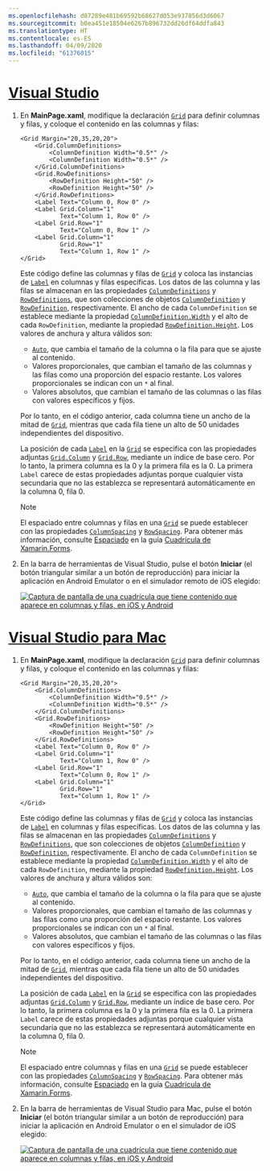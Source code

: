 ```yaml
---
ms.openlocfilehash: d87289e481b69592b68627d053e937856d3d6067
ms.sourcegitcommit: b0ea451e18504e6267b896732dd26df64ddfa843
ms.translationtype: HT
ms.contentlocale: es-ES
ms.lasthandoff: 04/09/2020
ms.locfileid: "61376015"
---
```

# <a name="visual-studio"></a>[Visual Studio](#tab/vswin)

1. En **MainPage.xaml**, modifique la declaración [`Grid`](xref:Xamarin.Forms.Grid) para definir columnas y filas, y coloque el contenido en las columnas y filas:

    ```xaml
    <Grid Margin="20,35,20,20">
        <Grid.ColumnDefinitions>
            <ColumnDefinition Width="0.5*" />
            <ColumnDefinition Width="0.5*" />
        </Grid.ColumnDefinitions>
        <Grid.RowDefinitions>
            <RowDefinition Height="50" />
            <RowDefinition Height="50" />
        </Grid.RowDefinitions>
        <Label Text="Column 0, Row 0" />
        <Label Grid.Column="1"
               Text="Column 1, Row 0" />
        <Label Grid.Row="1"
               Text="Column 0, Row 1" />
        <Label Grid.Column="1"
               Grid.Row="1"
               Text="Column 1, Row 1" />
    </Grid>
    ```

    Este código define las columnas y filas de [`Grid`](xref:Xamarin.Forms.Grid) y coloca las instancias de [`Label`](xref:Xamarin.Forms.Label) en columnas y filas específicas. Los datos de las columna y las filas se almacenan en las propiedades [`ColumnDefinitions`](xref:Xamarin.Forms.Grid.ColumnDefinitions) y [`RowDefinitions`](xref:Xamarin.Forms.Grid.RowDefinitions), que son colecciones de objetos [`ColumnDefinition`](xref:Xamarin.Forms.ColumnDefinition) y [`RowDefinition`](xref:Xamarin.Forms.RowDefinition), respectivamente. El ancho de cada `ColumnDefinition` se establece mediante la propiedad [`ColumnDefinition.Width`](xref:Xamarin.Forms.ColumnDefinition.Width) y el alto de cada `RowDefinition`, mediante la propiedad [`RowDefinition.Height`](xref:Xamarin.Forms.RowDefinition.Height). Los valores de anchura y altura válidos son:

    - [`Auto`](xref:Xamarin.Forms.GridUnitType.Auto), que cambia el tamaño de la columna o la fila para que se ajuste al contenido.
    - Valores proporcionales, que cambian el tamaño de las columnas y las filas como una proporción del espacio restante. Los valores proporcionales se indican con un `*` al final.
    - Valores absolutos, que cambian el tamaño de las columnas o las filas con valores específicos y fijos.

    Por lo tanto, en el código anterior, cada columna tiene un ancho de la mitad de [`Grid`](xref:Xamarin.Forms.Grid), mientras que cada fila tiene un alto de 50 unidades independientes del dispositivo.

    La posición de cada [`Label`](xref:Xamarin.Forms.Label) en la [`Grid`](xref:Xamarin.Forms.Grid) se especifica con las propiedades adjuntas [`Grid.Column`](xref:Xamarin.Forms.Grid.ColumnProperty) y [`Grid.Row`](xref:Xamarin.Forms.Grid.RowProperty), mediante un índice de base cero. Por lo tanto, la primera columna es la 0 y la primera fila es la 0. La primera `Label` carece de estas propiedades adjuntas porque cualquier vista secundaria que no las establezca se representará automáticamente en la columna 0, fila 0.

    > [!NOTE]
    > El espaciado entre columnas y filas en una [`Grid`](xref:Xamarin.Forms.Grid) se puede establecer con las propiedades [`ColumnSpacing`](xref:Xamarin.Forms.Grid.ColumnSpacing) y [`RowSpacing`](xref:Xamarin.Forms.Grid.RowSpacing). Para obtener más información, consulte [Espaciado](~/xamarin-forms/user-interface/layouts/grid.md#spacing) en la guía [Cuadrícula de Xamarin.Forms](~/xamarin-forms/user-interface/layouts/grid.md).

1. En la barra de herramientas de Visual Studio, pulse el botón **Iniciar** (el botón triangular similar a un botón de reproducción) para iniciar la aplicación en Android Emulator o en el simulador remoto de iOS elegido:

    [![Captura de pantalla de una cuadrícula que tiene contenido que aparece en columnas y filas, en iOS y Android](../images/columns-rows.png "Cuadrícula con contenido en columnas y filas")](../images/columns-rows-large.png#lightbox "Cuadrícula con contenido en columnas y filas")

# <a name="visual-studio-for-mac"></a>[Visual Studio para Mac](#tab/vsmac)

1. En **MainPage.xaml**, modifique la declaración [`Grid`](xref:Xamarin.Forms.Grid) para definir columnas y filas, y coloque el contenido en las columnas y filas:

    ```xaml
    <Grid Margin="20,35,20,20">
        <Grid.ColumnDefinitions>
            <ColumnDefinition Width="0.5*" />
            <ColumnDefinition Width="0.5*" />
        </Grid.ColumnDefinitions>
        <Grid.RowDefinitions>
            <RowDefinition Height="50" />
            <RowDefinition Height="50" />
        </Grid.RowDefinitions>
        <Label Text="Column 0, Row 0" />
        <Label Grid.Column="1"
               Text="Column 1, Row 0" />
        <Label Grid.Row="1"
               Text="Column 0, Row 1" />
        <Label Grid.Column="1"
               Grid.Row="1"
               Text="Column 1, Row 1" />
    </Grid>
    ```

    Este código define las columnas y filas de [`Grid`](xref:Xamarin.Forms.Grid) y coloca las instancias de [`Label`](xref:Xamarin.Forms.Label) en columnas y filas específicas. Los datos de las columna y las filas se almacenan en las propiedades [`ColumnDefinitions`](xref:Xamarin.Forms.Grid.ColumnDefinitions) y [`RowDefinitions`](xref:Xamarin.Forms.Grid.RowDefinitions), que son colecciones de objetos [`ColumnDefinition`](xref:Xamarin.Forms.ColumnDefinition) y [`RowDefinition`](xref:Xamarin.Forms.RowDefinition), respectivamente. El ancho de cada `ColumnDefinition` se establece mediante la propiedad [`ColumnDefinition.Width`](xref:Xamarin.Forms.ColumnDefinition.Width) y el alto de cada `RowDefinition`, mediante la propiedad [`RowDefinition.Height`](xref:Xamarin.Forms.RowDefinition.Height). Los valores de anchura y altura válidos son:

    - [`Auto`](xref:Xamarin.Forms.GridUnitType.Auto), que cambia el tamaño de la columna o la fila para que se ajuste al contenido.
    - Valores proporcionales, que cambian el tamaño de las columnas y las filas como una proporción del espacio restante. Los valores proporcionales se indican con un `*` al final.
    - Valores absolutos, que cambian el tamaño de las columnas o las filas con valores específicos y fijos.

    Por lo tanto, en el código anterior, cada columna tiene un ancho de la mitad de [`Grid`](xref:Xamarin.Forms.Grid), mientras que cada fila tiene un alto de 50 unidades independientes del dispositivo.

    La posición de cada [`Label`](xref:Xamarin.Forms.Label) en la [`Grid`](xref:Xamarin.Forms.Grid) se especifica con las propiedades adjuntas [`Grid.Column`](xref:Xamarin.Forms.Grid.ColumnProperty) y [`Grid.Row`](xref:Xamarin.Forms.Grid.RowProperty), mediante un índice de base cero. Por lo tanto, la primera columna es la 0 y la primera fila es la 0. La primera `Label` carece de estas propiedades adjuntas porque cualquier vista secundaria que no las establezca se representará automáticamente en la columna 0, fila 0.

    > [!NOTE]
    > El espaciado entre columnas y filas en una [`Grid`](xref:Xamarin.Forms.Grid) se puede establecer con las propiedades [`ColumnSpacing`](xref:Xamarin.Forms.Grid.ColumnSpacing) y [`RowSpacing`](xref:Xamarin.Forms.Grid.RowSpacing). Para obtener más información, consulte [Espaciado](~/xamarin-forms/user-interface/layouts/grid.md#spacing) en la guía [Cuadrícula de Xamarin.Forms](~/xamarin-forms/user-interface/layouts/grid.md).

1. En la barra de herramientas de Visual Studio para Mac, pulse el botón **Iniciar** (el botón triangular similar a un botón de reproducción) para iniciar la aplicación en Android Emulator o en el simulador de iOS elegido:

    [![Captura de pantalla de una cuadrícula que tiene contenido que aparece en columnas y filas, en iOS y Android](../images/columns-rows.png "Cuadrícula con contenido en columnas y filas")](../images/columns-rows-large.png#lightbox "Cuadrícula con contenido en columnas y filas")
